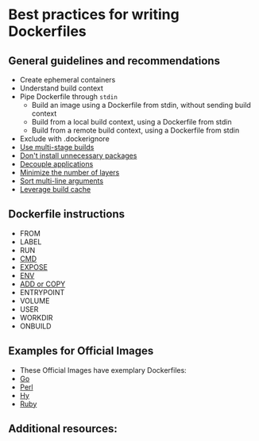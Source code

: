 # Best practices for writing Dockerfiles
## General guidelines and recommendations
- Create ephemeral containers
- Understand build context
- Pipe Dockerfile through `stdin`
  - Build an image using a Dockerfile from stdin, without sending build context
  - Build from a local build context, using a Dockerfile from stdin
  - Build from a remote build context, using a Dockerfile from stdin
- Exclude with .dockerignore
- [Use multi-stage builds](https://github.com/chattarinpardermwong/Best-practices-for-writing-Dockerfiles-translate/blob/khan/Use-multi-stage-builds.md)
- [Don't install unnecessary packages](https://github.com/chattarinpardermwong/Best-practices-for-writing-Dockerfiles-translate/blob/khan/Use-multi-stage-builds.md)
- [Decouple applications](https://github.com/chattarinpardermwong/Best-practices-for-writing-Dockerfiles-translate/blob/khan/Decouple-applications.md)
- [Minimize the number of layers](https://github.com/chattarinpardermwong/Best-practices-for-writing-Dockerfiles-translate/blob/khan/Minimize-the-number-of-layers.md)
- [Sort multi-line arguments](https://github.com/chattarinpardermwong/Best-practices-for-writing-Dockerfiles-translate/blob/khan/Sort%20muiti-line-arguments.md)
- [Leverage build cache](https://github.com/chattarinpardermwong/Best-practices-for-writing-Dockerfiles-translate/blob/Beck/Leverage%20build%20cache.md)
## Dockerfile instructions
- FROM
- LABEL
- RUN
- [CMD](https://github.com/chattarinpardermwong/Best-practices-for-writing-Dockerfiles-translate/blob/chattarin/CMD.md)
- [EXPOSE](https://github.com/chattarinpardermwong/Best-practices-for-writing-Dockerfiles-translate/blob/chattarin/EXPOSE.md)
- [ENV](https://github.com/chattarinpardermwong/Best-practices-for-writing-Dockerfiles-translate/blob/chattarin/ENV.md)
- [ADD or COPY](https://github.com/chattarinpardermwong/Best-practices-for-writing-Dockerfiles-translate/blob/chattarin/ADD-COPY.md)
- ENTRYPOINT
- VOLUME
- USER
- WORKDIR
- ONBUILD
## Examples for Official Images
  - These Official Images have exemplary Dockerfiles:
  - [Go](https://hub.docker.com/_/golang/)
  - [Perl](https://hub.docker.com/_/perl/)
  - [Hy](https://hub.docker.com/_/hylang/)
  - [Ruby](https://hub.docker.com/_/ruby/)
## Additional resources:
